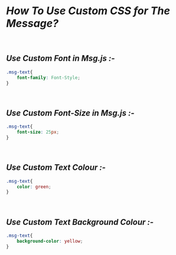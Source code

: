 # *How To Use Custom CSS for The Message?*

<br>

## *Use Custom Font in Msg.js :-*
```CSS
.msg-text{
    font-family: Font-Style;
}
```

<br>

## *Use Custom Font-Size in Msg.js :-*
```CSS
.msg-text{
    font-size: 25px;
}
```

<br>

## *Use Custom Text Colour :-*
```CSS
.msg-text{
    color: green;
}
```

<br>

## *Use Custom Text Background Colour :-*
```CSS
.msg-text{
    background-color: yellow;
}
```
